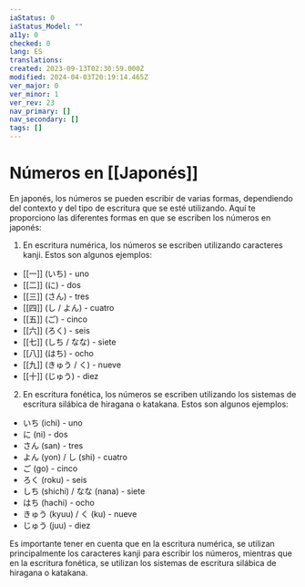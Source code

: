 ```yaml
---
iaStatus: 0
iaStatus_Model: ""
a11y: 0
checked: 0
lang: ES
translations: 
created: 2023-09-13T02:30:59.000Z
modified: 2024-04-03T20:19:14.465Z
ver_major: 0
ver_minor: 1
ver_rev: 23
nav_primary: []
nav_secondary: []
tags: []
---
```

# Números en [[Japonés]]

En japonés, los números se pueden escribir de varias formas, dependiendo del contexto y del tipo de escritura que se esté utilizando. Aquí te proporciono las diferentes formas en que se escriben los números en japonés:

1.  En escritura numérica, los números se escriben utilizando caracteres kanji. Estos son algunos ejemplos:

-   [[一]] (いち) - uno
-   [[二]] (に) - dos
-   [[三]] (さん) - tres
-   [[四]] (し / よん) - cuatro
-   [[五]] (ご) - cinco
-   [[六]] (ろく) - seis
-   [[七]] (しち / なな) - siete
-   [[八]] (はち) - ocho
-   [[九]] (きゅう / く) - nueve
-   [[十]] (じゅう) - diez

2.  En escritura fonética, los números se escriben utilizando los sistemas de escritura silábica de hiragana o katakana. Estos son algunos ejemplos:

-   いち (ichi) - uno
-   に (ni) - dos
-   さん (san) - tres
-   よん (yon) / し (shi) - cuatro
-   ご (go) - cinco
-   ろく (roku) - seis
-   しち (shichi) / なな (nana) - siete
-   はち (hachi) - ocho
-   きゅう (kyuu) / く (ku) - nueve
-   じゅう (juu) - diez

Es importante tener en cuenta que en la escritura numérica, se utilizan principalmente los caracteres kanji para escribir los números, mientras que en la escritura fonética, se utilizan los sistemas de escritura silábica de hiragana o katakana.